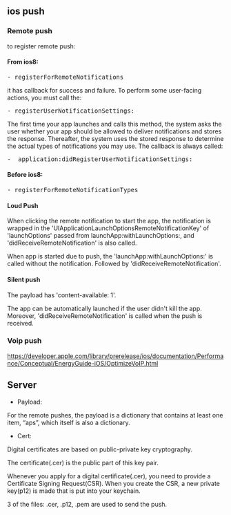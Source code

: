 ## ios push

### Remote push

to register remote push:

#### From ios8:

<pre>
- registerForRemoteNotifications
</pre>

it has callback for success and failure. To perform some user-facing actions, you must call the:

<pre>
- registerUserNotificationSettings:
</pre>

The first time your app launches and calls this method, the system asks the user whether your app should be allowed to deliver notifications and stores the response. Thereafter, the system uses the stored response to determine the actual types of notifications you may use. The callback is always called:

<pre>
-  application:didRegisterUserNotificationSettings: 
</pre>

#### Before ios8:

<pre>
- registerForRemoteNotificationTypes
</pre>

#### Loud Push

When clicking the remote notification to start the app, the notification is wrapped in the 'UIApplicationLaunchOptionsRemoteNotificationKey' of 'launchOptions' passed from launchApp:withLaunchOptions:, and 'didReceiveRemoteNotification' is also called.

When app is started due to push, the 'launchApp:withLaunchOptions:' is called without the notification. Followed by 'didReceiveRemoteNotification'.

#### Silent push

The payload has 'content-available: 1'. 

The app can be automatically launched if the user didn't kill the app. Moreover, 'didReceiveRemoteNotification' is called when the push is received.

### Voip push

https://developer.apple.com/library/prerelease/ios/documentation/Performance/Conceptual/EnergyGuide-iOS/OptimizeVoIP.html

## Server

- Payload:

For the remote pushes, the payload is a dictionary that contains at least one item, “aps”, which itself is also a dictionary.

- Cert:

Digital certificates are based on public-private key cryptography.

The certificate(.cer) is the public part of this key pair. 

Whenever you apply for a digital certificate(.cer), you need to provide a Certificate Signing Request(CSR). When you create the CSR, a new private key(p12) is made that is put into your keychain.

3 of the files: .cer, .p12, .pem are used to send the push.